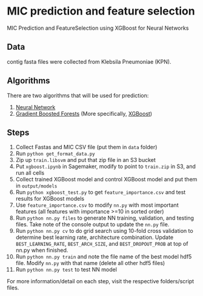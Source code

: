 # MIC prediction and feature selection
MIC Prediction and FeatureSelection using XGBoost for Neural Networks

## Data
contig fasta files were collected from Klebsila Pneumoniae (KPN).

## Algorithms
There are two algorithms that will be used for prediction:
1. [Neural Network](https://towardsdatascience.com/understanding-neural-networks-19020b758230)
3. [Gradient Boosted Forests](https://towardsdatascience.com/basic-ensemble-learning-random-forest-adaboost-gradient-boosting-step-by-step-explained-95d49d1e2725) (More specifically, [XGBoost](https://xgboost.readthedocs.io/en/latest/python/python_intro.html))

## Steps
1. Collect Fastas and MIC CSV file (put them in `data` folder)
2. Run `python get_format_data.py`
3. Zip up `train.libsvm` and put that zip file in an S3 bucket
4. Put `xgboost.ipynb` in Sagemaker, modify to point to `train.zip` in S3, and run all cells
5. Collect trained XGBoost model and control XGBoost model and put them in `output/models`
6. Run `python xgboost_test.py` to get `feature_importance.csv` and test results for XGBoost models
7. Use `feature_importance.csv` to modify `nn.py` with most important features (all features with importance >=10 in sorted order)
8. Run `python nn.py files` to generate NN training, validation, and testing files. Take note of the console output to update the `nn.py` file.
9. Run `python nn.py cv` to do grid search using 10-fold cross validation to determine best learning rate, architecture combination. Update `BEST_LEARNING_RATE`, `BEST_ARCH_SIZE`, and `BEST_DROPOUT_PROB` at top of nn.py when finished.
10. Run `python nn.py train` and note the file name of the best model hdf5 file. Modify `nn.py` with that name (delete all other hdf5 files)
11. Run `python nn.py test` to test NN model

For more information/detail on each step, visit the respective folders/script files.
